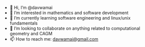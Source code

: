 - 👋 Hi, I’m @davwamai
- 👀 I’m interested in mathematics and software development
- 🌱 I’m currently learning software engineering and linux/unix fundamentals
- 💞️ I’m looking to collaborate on anything related to computational geometry and CAGM
- 📫 How to reach me: davwamai@gmail.com

<!---
davwamai/davwamai is a ✨ special ✨ repository because its `README.md` (this file) appears on your GitHub profile.
You can click the Preview link to take a look at your changes.
--->
